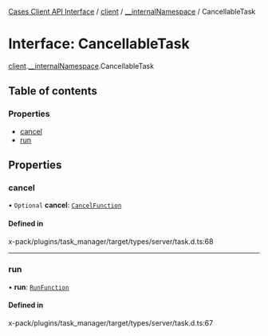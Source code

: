[Cases Client API Interface](../README.md) / [client](../modules/client.md) / [\_\_internalNamespace](../modules/client.__internalNamespace.md) / CancellableTask

# Interface: CancellableTask

[client](../modules/client.md).[__internalNamespace](../modules/client.__internalNamespace.md).CancellableTask

## Table of contents

### Properties

- [cancel](client.__internalNamespace.CancellableTask.md#cancel)
- [run](client.__internalNamespace.CancellableTask.md#run)

## Properties

### cancel

• `Optional` **cancel**: [`CancelFunction`](../modules/client.__internalNamespace.md#cancelfunction)

#### Defined in

x-pack/plugins/task_manager/target/types/server/task.d.ts:68

___

### run

• **run**: [`RunFunction`](../modules/client.__internalNamespace.md#runfunction)

#### Defined in

x-pack/plugins/task_manager/target/types/server/task.d.ts:67
